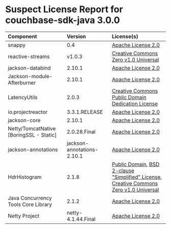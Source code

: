 
Suspect License Report for couchbase-sdk-java 3.0.0
===================================================

|Component|Version|License(s)|
| :--- | :--- | :--- |
|snappy|0.4|[Apache License 2.0](../../license-data/7cae335f-1193-421e-92f1-8802b4243e93.txt)|
|reactive-streams|v1.0.3|[Creative Commons Zero v1.0 Universal](../../license-data/a7c69599-62b6-4d06-9ec6-ea688c041c00.txt)|
|jackson-databind|2.10.1|[Apache License 2.0](../../license-data/7cae335f-1193-421e-92f1-8802b4243e93.txt)|
|Jackson-module-Afterburner|2.10.1|[Apache License 2.0](../../license-data/7cae335f-1193-421e-92f1-8802b4243e93.txt)|
|LatencyUtils|2.0.3|[Creative Commons Public Domain Dedication License](../../license-data/bfbd4bfa-5f71-4a23-9a23-4ac267626b34.txt)|
|io.projectreactor|3.3.1.RELEASE|[Apache License 2.0](../../license-data/7cae335f-1193-421e-92f1-8802b4243e93.txt)|
|jackson-core|2.10.1|[Apache License 2.0](../../license-data/7cae335f-1193-421e-92f1-8802b4243e93.txt)|
|Netty/TomcatNative [BoringSSL - Static]|2.0.28.Final|[Apache License 2.0](../../license-data/7cae335f-1193-421e-92f1-8802b4243e93.txt)|
|jackson-annotations|jackson-annotations-2.10.1|[Apache License 2.0](../../license-data/7cae335f-1193-421e-92f1-8802b4243e93.txt)|
|HdrHistogram|2.1.8|[Public Domain](../../license-data/d26bcb7d-5bc8-4f05-8942-a3a42728a2e4.txt), [BSD 2-clause "Simplified" License](../../license-data/cc875133-df38-4806-9921-473e0ef01a87.txt), [Creative Commons Zero v1.0 Universal](../../license-data/a7c69599-62b6-4d06-9ec6-ea688c041c00.txt)|
|Java Concurrency Tools Core Library|2.1.2|[Apache License 2.0](../../license-data/7cae335f-1193-421e-92f1-8802b4243e93.txt)|
|Netty Project|netty-4.1.44.Final|[Apache License 2.0](../../license-data/7cae335f-1193-421e-92f1-8802b4243e93.txt)|
